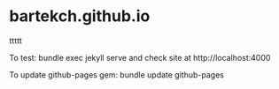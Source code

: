 bartekch.github.io
==================
ttttt

To test:
bundle exec jekyll serve
and check site at http://localhost:4000


To update github-pages gem:
bundle update github-pages
